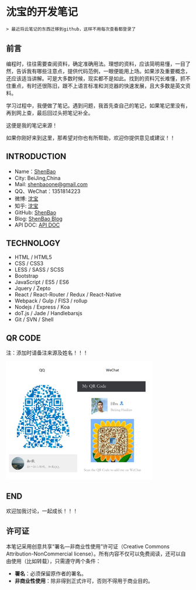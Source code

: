 # 沈宝的开发笔记

```
> 最近将云笔记的东西迁移到github，这样不用每次查看都登录了
```

## 前言

编程时，往往需要查阅资料，确定准确用法。理想的资料，应该简明易懂，一目了然，告诉我有哪些注意点，提供代码范例，一眼便能用上场。如果涉及重要概念，还应该适当讲解。可是大多数时候，现实都不是如此。找到的资料冗长难懂，抓不住重点，有时还很陈旧，跟不上语言标准和浏览器的快速发展，且大多数是英文资料。

学习过程中，我便做了笔记。遇到问题，我首先查自己的笔记，如果笔记里没有，再到网上查，最后回过头把笔记补全。

这便是我的笔记来源！

如果你刚好来到这里，那希望对你也有所帮助，欢迎你提供意见或建议！！


## INTRODUCTION

- Name：[ShenBao](https://github.com/ShenBao)
- City: BeiJing,China
- Mail: <a href="mailto:shenbaoone@gmail.com">shenbaoone@gmail.com</a>
- QQ、WeChat：1351814223
- 微博: [沈宝](http://weibo.com/ShenBaoPro)
- 知乎: [沈宝](https://www.zhihu.com/people/shenbao)
- GitHub: [ShenBao](https://github.com/ShenBao)
- Blog: [ShenBao Blog](https://shenbao.github.io)
- API DOC: [API DOC](https://shenbao.github.io/blog)


## TECHNOLOGY

- HTML / HTML5
- CSS / CSS3
- LESS / SASS / SCSS
- Bootstrap
- JavaScript / ES5 / ES6
- Jquery / Zepto
- React / React-Router / Redux / React-Native
- Webpack / Gulp / FIS3 / rollup
- Nodejs / Express / Koa
- doT.js / Jade / Handlebarsjs
- Git / SVN / Shell

## QR CODE

<p>注：添加时请备注来源及姓名！！！</p>
<div height="300" >
    <img src="images/about-me/me-qr-code.png" alt="我的QQ二维码\微信二维码" width="400" >
</div>

## END

欢迎加我讨论，一起成长！！！

## 许可证

本笔记采用创意共享“署名—非商业性使用”许可证（Creative Commons Attribution-NonCommercial license）。所有内容不仅可以免费阅读，还可以自由使用（比如转载），只需遵守两个条件：

- **署名**：必须保留原作者的署名。
- **非商业性使用**：除非得到正式许可，否则不得用于商业目的。
